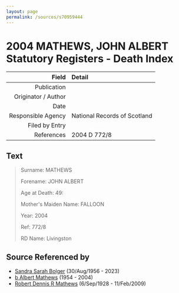 ```yaml
---
layout: page
permalink: /sources/s70959444
---
```


# 2004 MATHEWS, JOHN ALBERT Statutory Registers - Death Index

Field | Detail
---:|:---
Publication | 
Originator / Author | 
Date | 
Responsible Agency | National Records of Scotland
Filed by Entry | 
References | 2004 D 772/8

## Text

> Surname: MATHEWS
>
> Forename: JOHN ALBERT
>
> Age at Death: 49:
>
> Mother's Maiden Name: FALLOON
>
> Year: 2004
>
> Ref: 772/8
>
> RD Name: Livingston
>

## Source Referenced by

* [Sandra Sarah Bolger](../people/@2758880@-sandra-sarah-bolger-b1956-8-30-d2023.md) (30/Aug/1956 - 2023)
* [b Albert Mathews](../people/@35875756@-b-albert-mathews-b1954-d2004.md) (1954 - 2004)
* [Robert Dennis R Mathews](../people/@58223940@-robert-dennis-r-mathews-b1928-9-6-d2009-2-11.md) (6/Sep/1928 - 11/Feb/2009)
